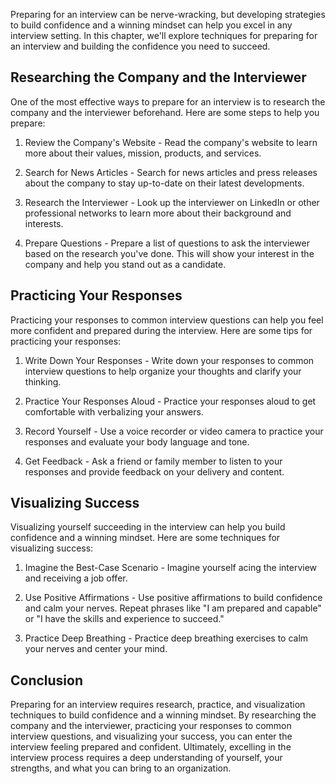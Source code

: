 
Preparing for an interview can be nerve-wracking, but developing strategies to build confidence and a winning mindset can help you excel in any interview setting. In this chapter, we'll explore techniques for preparing for an interview and building the confidence you need to succeed.

Researching the Company and the Interviewer
-------------------------------------------

One of the most effective ways to prepare for an interview is to research the company and the interviewer beforehand. Here are some steps to help you prepare:

1. Review the Company's Website - Read the company's website to learn more about their values, mission, products, and services.

2. Search for News Articles - Search for news articles and press releases about the company to stay up-to-date on their latest developments.

3. Research the Interviewer - Look up the interviewer on LinkedIn or other professional networks to learn more about their background and interests.

4. Prepare Questions - Prepare a list of questions to ask the interviewer based on the research you've done. This will show your interest in the company and help you stand out as a candidate.

Practicing Your Responses
-------------------------

Practicing your responses to common interview questions can help you feel more confident and prepared during the interview. Here are some tips for practicing your responses:

1. Write Down Your Responses - Write down your responses to common interview questions to help organize your thoughts and clarify your thinking.

2. Practice Your Responses Aloud - Practice your responses aloud to get comfortable with verbalizing your answers.

3. Record Yourself - Use a voice recorder or video camera to practice your responses and evaluate your body language and tone.

4. Get Feedback - Ask a friend or family member to listen to your responses and provide feedback on your delivery and content.

Visualizing Success
-------------------

Visualizing yourself succeeding in the interview can help you build confidence and a winning mindset. Here are some techniques for visualizing success:

1. Imagine the Best-Case Scenario - Imagine yourself acing the interview and receiving a job offer.

2. Use Positive Affirmations - Use positive affirmations to build confidence and calm your nerves. Repeat phrases like "I am prepared and capable" or "I have the skills and experience to succeed."

3. Practice Deep Breathing - Practice deep breathing exercises to calm your nerves and center your mind.

Conclusion
----------

Preparing for an interview requires research, practice, and visualization techniques to build confidence and a winning mindset. By researching the company and the interviewer, practicing your responses to common interview questions, and visualizing your success, you can enter the interview feeling prepared and confident. Ultimately, excelling in the interview process requires a deep understanding of yourself, your strengths, and what you can bring to an organization.
